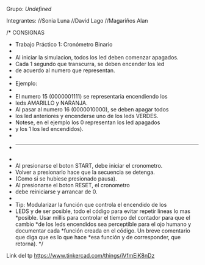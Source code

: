 
 Grupo: _Undefined_

 Integrantes: 
 //Sonia Luna
//David Lago
//Magariños Alan


/* CONSIGNAS
 *	Trabajo Práctico 1: Cronómetro Binario
 *
 *	Al iniciar la simulacion, todos los led deben comenzar apagados.
 *	Cada 1 segundo que transcurra, se deben encender los led
 *	de acuerdo al numero que representan.
 *
 *	Ejemplo:
 *
 *	El numero 15 (0000001111) se representaria encendiendo los
 *	leds AMARILLO y NARANJA.
 *	Al pasar al numero 16 (0000010000), se deben apagar todos
 *	los led anteriores y encenderse uno de los leds VERDES.
 *	Notese, en el ejemplo los 0 representan los led apagados
 *	y los 1 los led encendidos).
 *
 *	-------------------------------------------------------
 *
 *	Al presionarse el boton START, debe iniciar el cronometro.
 *	Volver a presionarlo hace que la secuencia se detenga.
 *  (Como si se hubiese presionado pausa).
 *	Al presionarse el boton RESET, el cronometro
 *	debe reiniciarse y arrancar de 0.
 *
 *	Tip: Modularizar la función que controla el encendido de los
 *	LEDS y de ser posible, todo el código para evitar repetir lineas lo mas
 *posible. Usar millis para controlar el tiempo del contador para que el cambio
 *de los leds encendidos sea perceptible para el ojo humano y documentar cada
 *función creada en el código. Un breve comentario que diga que es lo que hace
 *esa función y de corresponder, que retorna).
 */
 
Link del tp https://www.tinkercad.com/things/iVfmEiK8nDz
